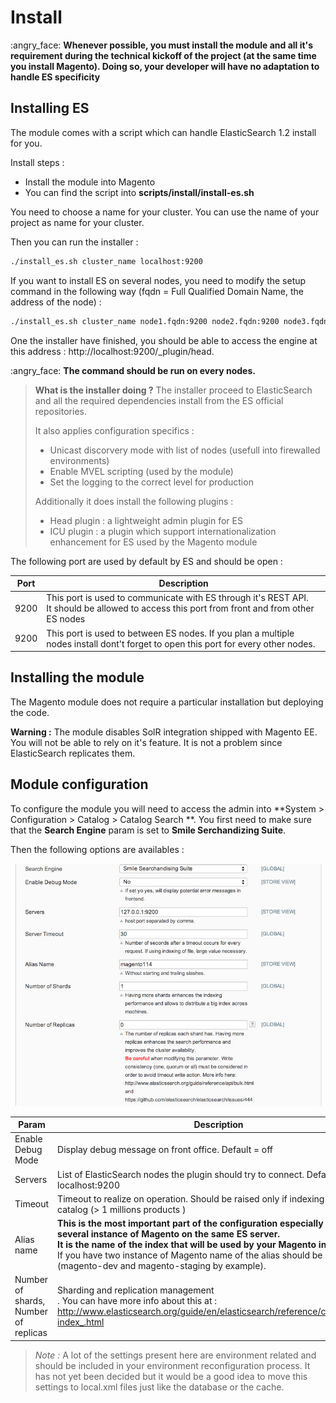Install
=======

:angry_face:  **Whenever possible, you must install the module and all it's requirement during the technical kickoff of the project (at the same time you install Magento). Doing so, your developer will have no adaptation to handle ES specificity**


Installing ES
-------------

The module comes with a script which can handle ElasticSearch 1.2 install for you.

Install steps :

* Install the module into Magento
* You can find the script into **scripts/install/install-es.sh**

You need to choose a name for your cluster. You can use the name of your project as name for your cluster.

Then you can run the installer :

```bash
./install_es.sh cluster_name localhost:9200
```

If you want to install ES on several nodes, you need to modify the setup command in the following way (fqdn = Full Qualified Domain Name, the address of the node) :
```bash
./install_es.sh cluster_name node1.fqdn:9200 node2.fqdn:9200 node3.fqdn:9200
```

One the installer have finished, you should be able to access the engine at this address : http://localhost:9200/_plugin/head.

:angry_face: **The command should be run on every nodes.**

> **What is the installer doing ?**
> The installer proceed to ElasticSearch and all the required dependencies install from the ES official repositories.
>
> It also applies configuration specifics :
> * Unicast discorvery mode with list of nodes (usefull into firewalled environments)
> * Enable MVEL scripting (used by the module)
> * Set the logging to the correct level for production
>
> Additionally it does install the following plugins :
> * Head plugin : a lightweight admin plugin for ES
> * ICU plugin : a plugin which support internationalization enhancement for ES used by the Magento module 

The following port are used by default by ES and should be open :

|Port|Description|
|-----|-----------|
|9200 |This port is used to communicate with ES through it's REST API.<br />It should be allowed to access this port from front and from other ES nodes|
|9200 |This port is used to between ES nodes. If you plan a multiple nodes install dont't forget to open this port for every other nodes.|


Installing the module
---------------------

The Magento module does not require a particular installation but deploying the code.

**Warning :** The module disables SolR integration shipped with Magento EE. You will not be able to rely on it's feature. It is not a problem since ElasticSearch replicates them.


Module configuration
--------------------

To configure the module you will need to access the admin into **System > Configuration > Catalog > Catalog Search **.
You first need to make sure that the **Search Engine** param is set to **Smile Serchandizing Suite**.

Then the following options are availables :

![Technical configuration](assets/config-2.png)

|Param|Description|
|------|----------|
|Enable Debug Mode|Display debug message on front office. Default = off|
|Servers|List of ElasticSearch nodes the plugin should try to connect. Default : localhost:9200|
|Timeout|Timeout to realize on operation. Should be raised only if indexing huge catalog (> 1 millions products )|
|Alias name|**This is the most important part of the configuration especially if you have several instance of Magento on the same ES server. <br /> It is the name of the index that will be used by your Magento instance.**<br /> If you have two instance of Magento name of the alias should be different (magento-dev and magento-staging by example).|
|Number of shards, Number of replicas|Sharding and replication management <br />. You can have more info about this at : http://www.elasticsearch.org/guide/en/elasticsearch/reference/current/docs-index_.html|


> *Note :*
> A lot of the settings present here are environment related and should be included in your environment reconfiguration process.
> It has not yet been decided but it would be a good idea to move this settings to local.xml files just like the database or the cache.
